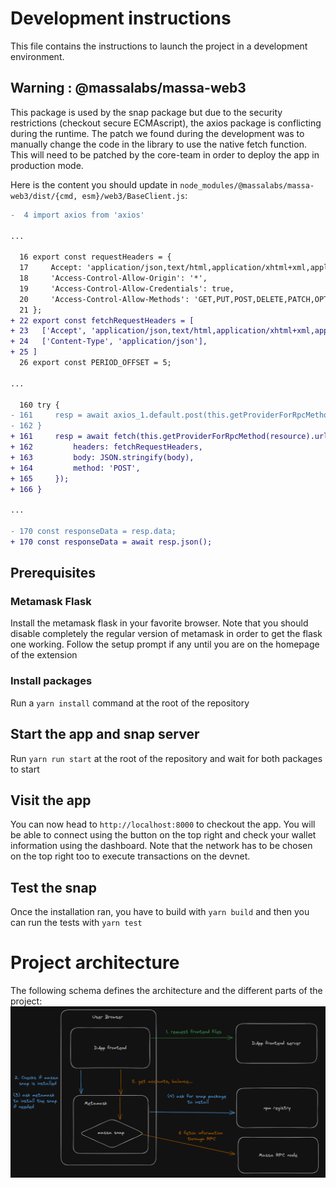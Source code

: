 # Development instructions
This file contains the instructions to launch the project in a development environment.

## Warning : @massalabs/massa-web3
This package is used by the snap package but due to the security restrictions (checkout secure ECMAscript), the axios package is conflicting during the runtime.
The patch we found during the development was to manually change the code in the library to use the native fetch function.
This will need to be patched by the core-team in order to deploy the app in production mode.

Here is the content you should update in `node_modules/@massalabs/massa-web3/dist/{cmd, esm}/web3/BaseClient.js`:

```diff
-  4 import axios from 'axios'

...

  16 export const requestHeaders = {
  17     Accept: 'application/json,text/html,application/xhtml+xml,application/ xml;q=0.9,*/*;q=0.8',
  18     'Access-Control-Allow-Origin': '*',
  19     'Access-Control-Allow-Credentials': true,
  20     'Access-Control-Allow-Methods': 'GET,PUT,POST,DELETE,PATCH,OPTIONS',
  21 };
+ 22 export const fetchRequestHeaders = [
+ 23   ['Accept', 'application/json,text/html,application/xhtml+xml,application/xml;q=0.9,*/*;q=0.8'],
+ 24   ['Content-Type', 'application/json'],
+ 25 ]
  26 export const PERIOD_OFFSET = 5;

...

  160 try {
- 161     resp = await axios_1.default.post(this.getProviderForRpcMethod(resource).url, body, exports.requestHeaders);
- 162 }
+ 161     resp = await fetch(this.getProviderForRpcMethod(resource).url, {
+ 162         headers: fetchRequestHeaders,
+ 163         body: JSON.stringify(body),
+ 164         method: 'POST',
+ 165     });
+ 166 }

...

- 170 const responseData = resp.data;
+ 170 const responseData = await resp.json();
```

## Prerequisites
### Metamask Flask
Install the metamask flask in your favorite browser. Note that you should disable completely the regular version of metamask in order to get the flask one working.
Follow the setup prompt if any until you are on the homepage of the extension

### Install packages
Run a `yarn install` command at the root of the repository


## Start the app and snap server
Run `yarn run start` at the root of the repository and wait for both packages to start

## Visit the app
You can now head to `http://localhost:8000` to checkout the app.
You will be able to connect using the button on the top right and check your wallet information using the dashboard.
Note that the network has to be chosen on the top right too to execute transactions on the devnet.

## Test the snap
Once the installation ran, you have to build with `yarn build` and then you can run the tests with `yarn test`

# Project architecture

The following schema defines the architecture and the different parts of the project:
![Project Architecture](./.github/assets/architecture.png)
